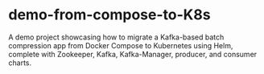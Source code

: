 # demo-from-compose-to-K8s
A demo project showcasing how to migrate a Kafka-based batch compression app from Docker Compose to Kubernetes using Helm, complete with Zookeeper, Kafka, Kafka-Manager, producer, and consumer charts.
